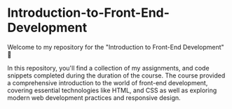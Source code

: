 # Introduction-to-Front-End-Development
Welcome to my repository for the "Introduction to Front-End Development"  🌟

In this repository, you'll find a collection of my assignments, and code snippets completed during the duration of the course. The course provided a comprehensive introduction to the world of front-end development, covering essential technologies like HTML, and CSS as well as exploring modern web development practices and responsive design.
